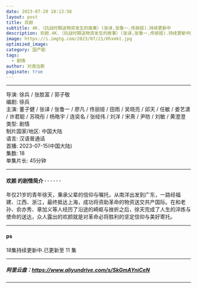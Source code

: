 ```yaml
---
date: 2023-07-20 18:13:58
layout: post
title: 欢颜
subtitle: 4K.（抗战时期送物资发生的故事）(张译,张鲁一,佟丽娅).持续更新中
description: 欢颜.4K.（抗战时期送物资发生的故事）(张译,张鲁一,佟丽娅).持续更新中🐇，年仅21岁的青年徐天，秉承父辈的信仰与嘱托，从南洋出发到广东，一路经福建、江西、浙江，最终抵达上海，成功将资助革命的物资送交共产国际。
image: https://i.imgtg.com/2023/07/21/Ohxmkt.jpg
optimized_image: 
category: 国产剧
tags:
  - 剧情
author: 对酒当歌
paginate: true
---
```



---

导演: 徐兵 / 张胜富 / 郭子敬  
编剧: 徐兵  
主演: 董子健 / 张译 / 张鲁一 / 廖凡 / 佟丽娅 / 田雨 / 吴晓亮 / 邱天 / 任敏 / 娄艺潇 / 许君聪 / 苏晓彤 / 杨皓宇 / 连奕名 / 张经伟 / 刘洋 / 宋熹 / 尹昉 / 刘敏 / 黄澄澄  
类型: 剧情  
制片国家/地区: 中国大陆  
语言: 汉语普通话  
首播: 2023-07-15(中国大陆)  
集数: 18  
单集片长: 45分钟  

---

#### 欢颜 的剧情简介 · · · · · ·

年仅21岁的青年徐天，秉承父辈的信仰与嘱托，从南洋出发到广东，一路经福建、江西、浙江，最终抵达上海，成功将资助革命的物资送交共产国际。在和老孙、俞亦秀、章加义等人经历了沿途的崎岖与挫折之后，徐天完成了人生的淬炼与使命的送达，众人露出的欢颜就是对革命必将胜利的坚定信仰与美好寄托。

---

#### ps

18集持续更新中.已更新至 11 集

---

##### 阿里云盘：<https://www.aliyundrive.com/s/SkGmAYniCeN>

---
